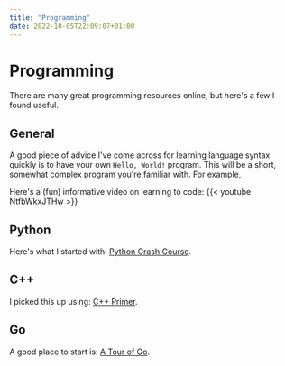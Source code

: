 ```yaml
---
title: "Programming"
date: 2022-10-05T22:09:07+01:00
---
```


# Programming

There are many great programming resources online, but here's a few I found useful.

## General

A good piece of advice I've come across for learning language syntax quickly is to have your own `Hello, World!` program. This will be a short, somewhat complex program you're familiar with. For example,

Here's a (fun) informative video on learning to code: {{< youtube NtfbWkxJTHw >}}

## Python

Here's what I started with: [Python Crash Course](https://nostarch.com/pythoncrashcourse2e).

## C++

I picked this up using: [C++ Primer](https://www.oreilly.com/library/view/c-primer-fifth/9780133053043/).

## Go

A good place to start is: [A Tour of Go](https://go.dev/tour/welcome/1).




